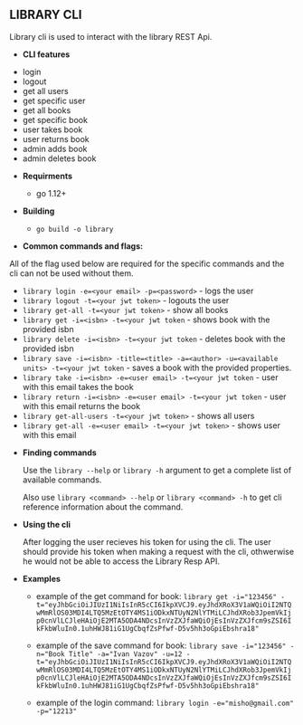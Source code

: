 **LIBRARY CLI**
----
   Library cli is used to interact with the library REST Api. 

* **CLI features**

 - login
 - logout
 - get all users
 - get specific user
 - get all books
 - get specific book
 - user takes book
 - user returns book
 - admin adds book
 - admin deletes book

* **Requirments**
  - go 1.12+

* **Building**
  - `go build -o library`

* **Common commands and flags:**

All of the flag used below are required for the specific commands and the cli can not be used without them.

  - `library login -e=<your email> -p=<password>` - logs the user
  - `library logout -t=<your jwt token>` - logouts the user
  - `library get-all -t=<your jwt token>` - show all books
  - `library get -i=<isbn> -t=<your jwt token` - shows book with the provided isbn
  - `library delete -i=<isbn> -t=<your jwt token` - deletes book with the provided isbn
  - `library save -i=<isbn> -title=<title> -a=<author> -u=<available units> -t=<your jwt token` - saves a book with the provided properties.
  - `library take -i=<isbn> -e=<user email> -t=<your jwt token` - user with this email takes the book
  - `library return -i=<isbn> -e=<user email> -t=<your jwt token` - user with this email returns the book
  - `library get-all-users -t=<your jwt token>` - shows all users
  - `library get-all -e=<user email> -t=<your jwt token>` - shows user with this email

  
*  **Finding commands**

    Use the `library --help` or `library -h` argument to get a complete list of available commands.
    
    Also use `library <command> --help` or `library <command> -h` to get cli reference information about the command.


*  **Using the cli**
   
   After logging the user recieves his token for using the cli. The user should provide his token when making a request with the cli, othwerwise he would not be able to access the Library Resp API.


* **Examples**

   * example of the get command for book: `library get -i="123456" -t="eyJhbGciOiJIUzI1NiIsInR5cCI6IkpXVCJ9.eyJhdXRoX3V1aWQiOiI2NTQwMmRlOS03MDI4LTQ5MzEtOTY4MS1iODkxNTUyN2NlYTMiLCJhdXRob3JpemVkIjp0cnVlLCJleHAiOjE2MTA5ODA4NDcsInVzZXJfaWQiOjEsInVzZXJfcm9sZSI6IkFkbWluIn0.1uhHWJ81iG1UgCbqfZsPfwf-D5v5hh3oGpiEbshra18"`


   * example of the save command for book: `library save -i="123456" -n="Book Title" -a="Ivan Vazov" -u=12 -t="eyJhbGciOiJIUzI1NiIsInR5cCI6IkpXVCJ9.eyJhdXRoX3V1aWQiOiI2NTQwMmRlOS03MDI4LTQ5MzEtOTY4MS1iODkxNTUyN2NlYTMiLCJhdXRob3JpemVkIjp0cnVlLCJleHAiOjE2MTA5ODA4NDcsInVzZXJfaWQiOjEsInVzZXJfcm9sZSI6IkFkbWluIn0.1uhHWJ81iG1UgCbqfZsPfwf-D5v5hh3oGpiEbshra18"`

  * example of the login command: `library login -e="misho@gmail.com" -p="12213"`